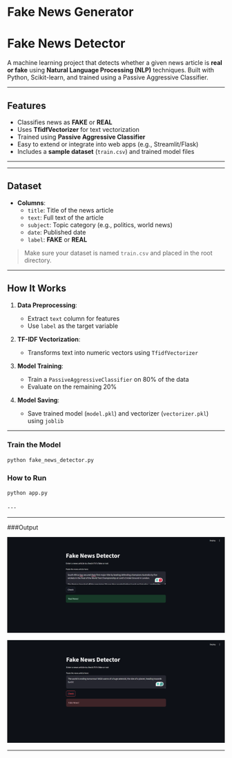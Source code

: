 # Fake News Generator
# Fake News Detector 

A machine learning project that detects whether a given news article is **real or fake** using **Natural Language Processing (NLP)** techniques. Built with Python, Scikit-learn, and trained using a Passive Aggressive Classifier.

---

## Features

- Classifies news as **FAKE** or **REAL**
- Uses **TfidfVectorizer** for text vectorization
- Trained using **Passive Aggressive Classifier**
- Easy to extend or integrate into web apps (e.g., Streamlit/Flask)
- Includes a **sample dataset** (`train.csv`) and trained model files

---


---

## Dataset

- **Columns**:
  - `title`: Title of the news article
  - `text`: Full text of the article
  - `subject`: Topic category (e.g., politics, world news)
  - `date`: Published date
  - `label`: **FAKE** or **REAL**

> Make sure your dataset is named `train.csv` and placed in the root directory.

---

## How It Works

1. **Data Preprocessing**:
   - Extract `text` column for features
   - Use `label` as the target variable

2. **TF-IDF Vectorization**:
   - Transforms text into numeric vectors using `TfidfVectorizer`

3. **Model Training**:
   - Train a `PassiveAggressiveClassifier` on 80% of the data
   - Evaluate on the remaining 20%

4. **Model Saving**:
   - Save trained model (`model.pkl`) and vectorizer (`vectorizer.pkl`) using `joblib`

---


### Train the Model

```bash
python fake_news_detector.py

```

### How to Run
```bash
python app.py

---
```

---

###Output

![True](True.png)

![Fake News Detector Screenshot](Fake.png)

---





